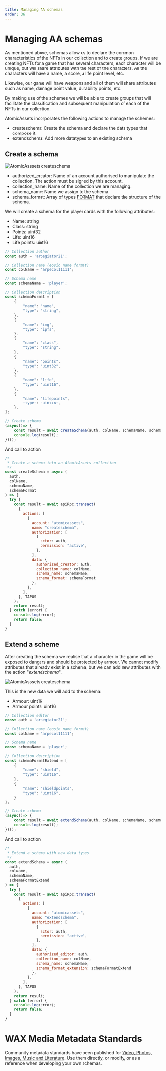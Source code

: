 ```yaml
---
title: Managing AA schemas
order: 36
---
```


# Managing AA schemas

As mentioned above, schemas allow us to declare the common characteristics of the NFTs in our collection and to create groups. If we are creating NFTs for a game that has several characters, each character will be unique, but will share attributes with the rest of the characters. All the characters will have a name, a score, a life point level, etc. 

Likewise, our game will have weapons and all of them will share attributes such as name, damage point value, durability points, etc.

By making use of the schemes we will be able to create groups that will facilitate the classification and subsequent manipulation of each of the NFTs in our collection.

AtomicAssets incorporates the following actions to manage the schemes:
- createschema: Create the schema and declare the data types that compose it.
- extendschema: Add more datatypes to an existing schema

## Create a schema

![AtomicAsssets createschema](/assets/images/tutorials/howto_atomicassets/createschema_atomicassets.png)

- authorized_creator: Name of an account authorised to manipulate the collection. The action must be signed by this account.
- collection_name: Name of the collection we are managing.
- schema_name: Name we assign to the schema.
- schema_format: Array of types [FORMAT](https://github.com/pinknetworkx/atomicassets-contract/wiki/Custom-Types#format) that declare the structure of the schema.

We will create a schema for the player cards with the following attributes:
- Name: string
- Class: string
- Points: uint32
- Life: uint16
- Life points: uint16

```js
// Collection author
const auth = 'arpegiator21';

// Collection name (eosio name format)
const colName = 'arpecol11111';

// Schema name
const schemaName = 'player';

// Collection description
const schemaFormat = [
    {
        "name": "name",
        "type": "string",
    },
    {
        "name": "img",
        "type": "ipfs",
    },
    {
        "name": "class",
        "type": "string",
    },
    {
        "name": "points",
        "type": "uint32",
    },
    {
        "name": "life",
        "type": "uint16",
    },
    {
        "name": "lifepoints",
        "type": "uint16",
    },
];

// Create schema
(async()=> {
    const result = await createSchema(auth, colName, schemaName, schemaFormat);
    console.log(result);
})();
```
And call to action:
```js
/* 
 * Create a schema into an AtomicAssets collection
 */
const createSchema = async ( 
  auth,
  colName,
  schemaName,
  schemaFormat
) => {
  try {
    const result = await apiRpc.transact(
      {
        actions: [
          {
            account: "atomicassets",
            name: "createschema",
            authorization: [
              {
                actor: auth,
                permission: "active",
              },
            ],
            data: {
              authorized_creator: auth,
              collection_name: colName,
              schema_name: schemaName,
              schema_format: schemaFormat
            },
          },
        ],
      }, TAPOS
    );
    return result;
  } catch (error) {
    console.log(error);
    return false;
  }
}
```
## Extend a scheme

After creating the schema we realise that a character in the game will be exposed to dangers and should be protected by armour. We cannot modify attributes that already exist in a schema, but we can add new attributes with the action "*extendschema*".

![AtomicAsssets createschema](/assets/images/tutorials/howto_atomicassets/extendschema_atomicassets.png)

This is the new data we will add to the schema:
- Armour: uint16
- Armour points: uint16

```js
// Collection editor
const auth = 'arpegiator21';

// Collection name (eosio name format)
const colName = 'arpecol11111';

// Schema name
const schemaName = 'player';

// Collection description
const schemaFormatExtend = [
    {
        "name": "shield",
        "type": "uint16",
    },
    {
        "name": "shieldpoints",
        "type": "uint16",
    }
];

// Create schema
(async()=> {
    const result = await extendSchema(auth, colName, schemaName, schemaFormatExtend);
    console.log(result);
})();
```
And call to action:
```js
/* 
 * Extend a schema with new data types
 */
const extendSchema = async ( 
  auth,
  colName,
  schemaName,
  schemaFormatExtend
) => {
  try {
    const result = await apiRpc.transact(
      {
        actions: [
          {
            account: "atomicassets",
            name: "extendschema",
            authorization: [
              {
                actor: auth,
                permission: "active",
              },
            ],
            data: {
              authorized_editor: auth,
              collection_name: colName,
              schema_name: schemaName,
              schema_format_extension: schemaFormatExtend
            },
          },
        ],
      }, TAPOS
    );
    return result;
  } catch (error) {
    console.log(error);
    return false;
  }
}
```
# WAX Media Metadata Standards 
Community metadata standards have been published for [Video, Photos, Images, Music and Literature](https://standards.cxc.world/media). Use them directly, or modify, or as a reference when developing your own schemas.
